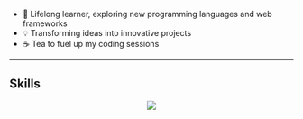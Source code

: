 


- 🌱 Lifelong learner, exploring new programming languages and web frameworks
- 💡 Transforming ideas into innovative projects
- ☕ Tea to fuel up my coding sessions

------

<h2>Skills</h2>
<p align="center">
  <a href="https://skillicons.dev">
 <img src="https://skillicons.dev/icons?i=html,react,css,js,nodejs,mongodb,express,bootstrap,figma,postman,docker,azure,py,selenium,vscode&theme=light&perline=6"/>
  </a>
</p>


  



